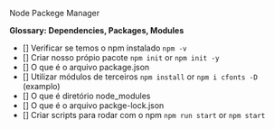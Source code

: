 Node Packege Manager

__Glossary: Dependencies, Packages, Modules__

- [] Verificar se temos o npm instalado `npm -v`
- [] Criar nosso própio pacote `npm init` or `npm init -y`
- [] O que é o arquivo package.json
- [] Utilizar módulos de terceiros `npm install` or `npm i cfonts -D` (examplo)
- [] O que é diretório node_modules
- [] O que é o arquivo packge-lock.json
- [] Criar scripts para rodar com o npm `npm run start` or `npm start` 